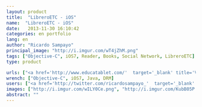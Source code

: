 ```yaml
---
layout: product
title:  "LibreroETC - iOS"
name:  "LibreroETC - iOS"
date:   2013-11-30 16:10:42
categories: en portfolio
lang: en
author: "Ricardo Sampayo"
principal_image: "http://i.imgur.com/wT4jZhM.png"
tags: ["Objective-C", iOS7, Reader, Books, Social Network, LibreroETC]
type: product

urls: ["<a href='http://www.educatablet.com/'  target='_blank' title='Visit the website of the client'>EducaTablet</a>","<a href='https://itunes.apple.com/ve/app/librero/id766912910'  target='_blank' title='Check iOS App'>LibreroETC</a>","<a href='http://www.codeFuel.me'  target='_blank' title='Visit the website developer'>CodeFuel</a>"]
wrench: ["Objective-C", iOS7, Java, DRM]
users: ["<a href='http://twitter.com/ricardosampayo_'  target='_blank' title='Ricardo Sampayo`s Twitter'>@RicardoSampayo_</a>","<a href='https://twitter.com/nilychirinos'  target='_blank' title='Designer Nilyam`s Twitter'>@nilychirinos</a>"]
images: ["http://i.imgur.com/wILY0Ce.png", "http://i.imgur.com/KubB05P.png", "http://i.imgur.com/cbVl7xJ.png", "http://i.imgur.com/JFCnKyM.png", "http://i.imgur.com/UrMGFjI.png",  "http://i.imgur.com/szaDsDD.png"]
abstract: ""
---
```




